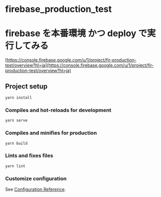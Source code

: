 # firebase_production_test

# firebase を本番環境 かつ deploy で実行してみる

[https://console.firebase.google.com/u/1/project/fir-production-test/overview?hl=ja](https://console.firebase.google.com/u/1/project/fir-production-test/overview?hl=ja)

## Project setup

```
yarn install
```

### Compiles and hot-reloads for development

```
yarn serve
```

### Compiles and minifies for production

```
yarn build
```

### Lints and fixes files

```
yarn lint
```

### Customize configuration

See [Configuration Reference](https://cli.vuejs.org/config/).
